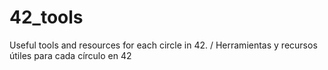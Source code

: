 # 42_tools
Useful tools and resources for each circle in 42. / Herramientas y recursos útiles para cada círculo en 42
